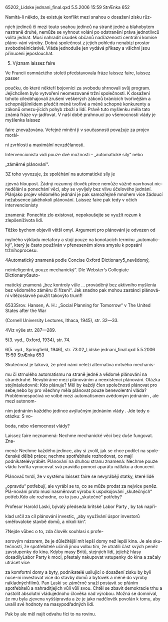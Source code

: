 
65202_Lidske jednani_final.qxd 5.5.2006 15:59 StrÆnka 652

Namítá-li někdo, že existuje konflikt mezi snahou o dosažení zisku růz-

ných jedinců či mezi touto snahou jedinců na straně jedné a blahobytem nastraně druhé, nemůže se vyhnout volání po odstranění práva jednotlivců volita jednat. Musí nahradit úsudek občanů nadřazeností centrální komise pláno-vání výroby. Dobrá společnost z jejich pohledu nenabízí prostor svobodnéiniciativě. Vláda jednoduše jen vydává příkazy a všichni jsou přinuceni jeposlouchat.

5. Význam laissez faire

Ve Francii osmnáctého století představovala fráze laissez faire, laissez passer

poučku, do které někteří bojovníci za svobodu shrnovali svůj program. Jejichcílem bylo vytvoření neomezované tržní společnosti. K dosažení tohoto cíleobhajovali zrušení veškerých zákonů bránících tvořivějším a schopnějšímlidem předčit méně tvořivé a méně schopné konkurenty a zákonů omezu-jících pohyb zboží a lidí. Právě tuto myšlenku měla tato známá fráze vy-jadřovat. V naší době prahnoucí po všemocnosti vlády je myšlenka laissez

faire znevažována. Veřejné mínění ji v současnosti považuje za projev morál-

ní zvrhlosti a maximální nevzdělanosti.

Intervencionista vidí pouze dvě možnosti – „automatické síly“ nebo

„záměrné plánování“.

3Z toho vyvozuje, že spoléhání na automatické síly je

zjevná hloupost. Žádný rozumný člověk přece nemůže vážně navrhovat nic-nedělání a ponechání věcí, aby se vyvíjely bez vlivu účelového jednání. Plánjako projev vědomého jednání je pak samozřejmě mnohem více žádoucí nežabsence jakéhokoli plánování. Laissez faire pak tedy v očích intervencionisty

znamená: Ponechte zlo existovat, nepokoušejte se využít rozum k zlepšeníživota lidí.

Těžko bychom objevili větší omyl. Argument pro plánování je odvozen od

mylného výkladu metafory a stojí pouze na konotacích termínu „automatic-ký“, který je často používán v přeneseném slova smyslu k popsání tržníhoprocesu.

4Automatický znamená podle Concise Oxford Dictionary5„nevědomý,

neinteligentní, pouze mechanický“. Dle Webster’s Collegiate Dictionary6auto-

matický znamená „bez kontroly vůle ... prováděný bez aktivního myšlenía bez vědomého záměru či řízení“. Jak snadno pak mohou zastánci plánová-ní vítězoslavně použít takovýto trumf!

6533Srov. Hansen, A. H.: „Social Planning for Tomorrow“ v The United States after the War

(Cornell University Lectures, Ithaca, 1945), str. 32—33.

4Viz výše str. 287—289.

5(3. vyd., Oxford, 1934), str. 74.

6(5. vyd., Springfield, 1946), str. 73.02_Lidske jednani_final.qxd 5.5.2006 15:59 StrÆnka 653

Skutečnost je taková, že před námi neleží alternativa mrtvého mechanis-

mu či strnulého automatismu na straně jedné a vědomé plánování na stranědruhé. Nevybíráme mezi plánováním a neexistencí plánování. Otázka stojínásledovně: Kdo plánuje? Měl by každý člen společnosti plánovat pro sebe,nebo by pro všechny měla plánovat pouze benevolentní vláda? Problémnespočívá ve volbě mezi automatismem avědomým jednáním , ale mezi autonom-

ním jednáním každého jedince avýlučným jednáním vlády . Jde tedy o otázku: S vo-

boda, nebo všemocnost vlády?

Laissez faire neznamená: Nechme mechanické věci bez duše fungovat. Zna-

mená: Nechme každého jedince, aby si zvolil, jak se chce podílet na spole-čenské dělbě práce; nechme spotřebitele rozhodovat, co mají podnikatelévyrábět. Plánování na druhou stranu znamená: Nechme pouze vládu tvořita vynucovat svá pravidla pomocí aparátu nátlaku a donucení.

Plánovač tvrdí, že v systému laissez faire se nevyrábějí statky, které lidé

„opravdu“ potřebují, ale vyrábí se to, co se může prodat za nejvíce peněz. Plá-nování proto musí nasměrovat výrobu k uspokojování „skutečných“ potřeb.Kdo ale rozhodne, co to jsou „skutečné“ potřeby?

Profesor Harold Laski, bývalý předseda britské Labor Party , by tak napří-

klad určil za cíl plánování investic, „aby využívání úspor investorů směřovaloke stavbě domů, a nikoli kin“.

7Nejde vůbec o to, zda člověk souhlasí s profe-

sorovým názorem, že je důležitější mít lepší domy než lepší kina. Je ale sku-tečností, že spotřebitelé učinili jinou volbu tím, že utratili část svých peněz zavstupenky do kina. Kdyby masy Britů, stejných lidí, jejichž hlasy dosadilyLabor Party k moci, přestaly nakupovat vstupenky do kina a začaly utrácet více

za komfortní domy a byty, podnikatelé usilující o dosažení zisku by byli nuce-ni investovat více do stavby domů a bytovek a méně do výroby nákladnýchfilmů. Pan Laski se záměrně snaží postavit se přáním spotřebitelů a nahraditjejich vůli vůlí svou. Chtěl se zbavit demokracie trhu a nastolit absolutní vládujednoho člověka nad výrobou. Možná se domníval, že mu byla zjevena vyššípravda a že je jako nadčlověk povolán k tomu, aby uvalil své hodnoty na masypodřadných lidí.

Pak by ale měl najít odvahu říci to na rovinu.
